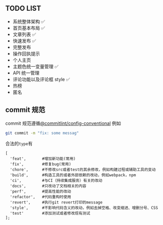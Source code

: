 ## TODO LIST

- 系统整体架构 ✅
- 首页基本布局 ✅
- 文章列表 ✅
- 快速发布 ✅
- 完整发布
- 操作回执提示
- 个人主页
- 主题色统一变量管理 ✅
- API 统一管理
- 评论功能以及评论框 style ✅
- 热榜
- 匿名

## commit 规范

commit 规范遵循[@commitlint/config-conventional](https://github.com/conventional-changelog/commitlint/tree/master/%40commitlint/config-conventional)
例如

```bash
git commit -m "fix: some messag"
```

合法的`type`有

```
[
  'feat',       #增加新功能(常用)
  'fix',        #修复bug(常用)
  'chore',      #不修改src或者test的其余修改，例如构建过程或辅助工具的变动
  'build',      #构造工具的或者外部依赖的改动，例如webpack，npm
  'ci',         #与CI（持续集成服务）有关的改动
  'docs',       #只改动了文档相关的内容
  'perf',       #提高性能的改动
  'refactor',   #代码重构时使用
  'revert',     #执行git revert打印的message
  'style',      #不影响代码含义的改动，例如去掉空格、改变缩进、增删分号、CSS
  'test'        #添加测试或者修改现有测试
];
```
